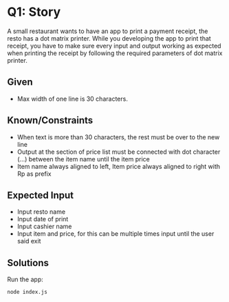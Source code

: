 # Q1: Story

A small restaurant wants to have an app to print a payment receipt, the resto has a dot matrix printer. While you developing the app to print that receipt, you have to make sure every input and output working as expected when printing the receipt by following the required parameters of dot matrix printer.

## Given

- Max width of one line is 30 characters.

## Known/Constraints

- When text is more than 30 characters, the rest must be over to the new line
- Output at the section of price list must be connected with dot character (...) between the item name until the item price
- Item name always aligned to left, Item price always aligned to right with Rp as prefix

## Expected Input

- Input resto name
- Input date of print
- Input cashier name
- Input item and price, for this can be multiple times input until the user said exit

## Solutions

Run the app:

```bash
node index.js
```
